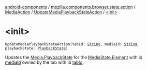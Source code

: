 [android-components](../../../index.md) / [mozilla.components.browser.state.action](../../index.md) / [MediaAction](../index.md) / [UpdateMediaPlaybackStateAction](index.md) / [&lt;init&gt;](./-init-.md)

# &lt;init&gt;

`UpdateMediaPlaybackStateAction(tabId: `[`String`](https://kotlinlang.org/api/latest/jvm/stdlib/kotlin/-string/index.html)`, mediaId: `[`String`](https://kotlinlang.org/api/latest/jvm/stdlib/kotlin/-string/index.html)`, playbackState: `[`PlaybackState`](../../../mozilla.components.concept.engine.media/-media/-playback-state/index.md)`)`

Updates the [Media.PlaybackState](../../../mozilla.components.concept.engine.media/-media/-playback-state/index.md) for the [MediaState.Element](../../../mozilla.components.browser.state.state/-media-state/-element/index.md) with id [mediaId](media-id.md) owned by the
tab with id [tabId](tab-id.md).

